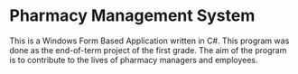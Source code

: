 # Pharmacy Management System
 This is a Windows Form Based Application written in C#. This program was done as the end-of-term project of the first grade. The aim of the program is to contribute to the lives of pharmacy managers and employees.
